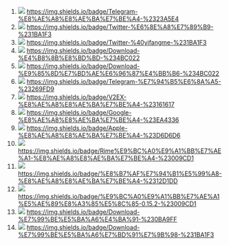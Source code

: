 1. ![](https://img.shields.io/badge/Telegram-%E8%AE%A8%E8%AE%BA%E7%BE%A4-%2323A5E4) https://img.shields.io/badge/Telegram-%E8%AE%A8%E8%AE%BA%E7%BE%A4-%2323A5E4
2. ![](https://img.shields.io/badge/Twitter-%E6%8E%A8%E7%89%B9-%231BA1F3) https://img.shields.io/badge/Twitter-%E6%8E%A8%E7%89%B9-%231BA1F3 
3. ![](https://img.shields.io/badge/Twitter-%40yifangme-%231BA1F3)  https://img.shields.io/badge/Twitter-%40yifangme-%231BA1F3  
4. ![](https://img.shields.io/badge/Download-%E4%B8%8B%E8%BD%BD-%234BC022)  https://img.shields.io/badge/Download-%E4%B8%8B%E8%BD%BD-%234BC022 
5. ![](https://img.shields.io/badge/Download-%E9%85%8D%E7%BD%AE%E6%96%87%E4%BB%B6-%234BC022)  https://img.shields.io/badge/Download-%E9%85%8D%E7%BD%AE%E6%96%87%E4%BB%B6-%234BC022 
6. ![](https://img.shields.io/badge/Telegram-%E7%94%B5%E6%8A%A5-%23269FD9)  https://img.shields.io/badge/Telegram-%E7%94%B5%E6%8A%A5-%23269FD9 
7. ![](https://img.shields.io/badge/V2EX-%E8%AE%A8%E8%AE%BA%E7%BE%A4-%23161617)  https://img.shields.io/badge/V2EX-%E8%AE%A8%E8%AE%BA%E7%BE%A4-%23161617 
8. ![](https://img.shields.io/badge/Google-%E8%AE%A8%E8%AE%BA%E7%BE%A4-%23EA4336)  https://img.shields.io/badge/Google-%E8%AE%A8%E8%AE%BA%E7%BE%A4-%23EA4336 
9. ![](https://img.shields.io/badge/Apple-%E8%AE%A8%E8%AE%BA%E7%BE%A4-%23D6D6D6) https://img.shields.io/badge/Apple-%E8%AE%A8%E8%AE%BA%E7%BE%A4-%23D6D6D6 
10. ![](https://img.shields.io/badge/Rime%E9%BC%A0%E9%A1%BB%E7%AE%A1-%E8%AE%A8%E8%AE%BA%E7%BE%A4-%23009CD1) https://img.shields.io/badge/Rime%E9%BC%A0%E9%A1%BB%E7%AE%A1-%E8%AE%A8%E8%AE%BA%E7%BE%A4-%23009CD1 
11. ![](https://img.shields.io/badge/%E8%B7%AF%E7%94%B1%E5%99%A8-%E8%AE%A8%E8%AE%BA%E7%BE%A4-%2312D1DD)  https://img.shields.io/badge/%E8%B7%AF%E7%94%B1%E5%99%A8-%E8%AE%A8%E8%AE%BA%E7%BE%A4-%2312D1DD 
12. ![](https://img.shields.io/badge/%E9%BC%A0%E9%A1%BB%E7%AE%A1%E5%AE%89%E8%A3%85%E5%8C%85-0.15.2-%23009CD1) https://img.shields.io/badge/%E9%BC%A0%E9%A1%BB%E7%AE%A1%E5%AE%89%E8%A3%85%E5%8C%85-0.15.2-%23009CD1 
13. ![](https://img.shields.io/badge/Download-%E7%99%BE%E5%BA%A6%E4%BA%91-%230BA9FF) https://img.shields.io/badge/Download-%E7%99%BE%E5%BA%A6%E4%BA%91-%230BA9FF
14. ![](https://img.shields.io/badge/Download-%E7%99%BE%E5%BA%A6%E7%BD%91%E7%9B%98-%231BA1F3) https://img.shields.io/badge/Download-%E7%99%BE%E5%BA%A6%E7%BD%91%E7%9B%98-%231BA1F3
